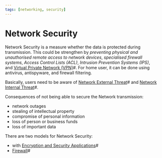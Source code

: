 ```yaml
---
tags: [networking, security]
---
```


# Network Security

Network Security is a measure whether the data is protected during transmission.
This could be strengthen by *preventing physical and unauthorised remote access
to network devices*, *specialised firewall systems*, *Access Control Lists
(ACL)*, *Intrusion Prevention Systems (IPS)*, and [Virtual Private Network (VPN)](202207150909.md)#.
For home user, it can be done using antivirus, antispyware, and firewall
filtering.

Basically, users need to be aware of [Network External Threat](202210012211.md)#
and [Network Internal Threat](202210012215.md)#.

Consequences of not being able to secure the Network transmission:
- network outages
- stealing of intellectual property
- compromise of personal information
- loss of person or business funds
- loss of important data

There are two models for Network Security:
- with [Encryption and Security Applications](202210022244.md)#
- [Firewall](202210022249.md)#
